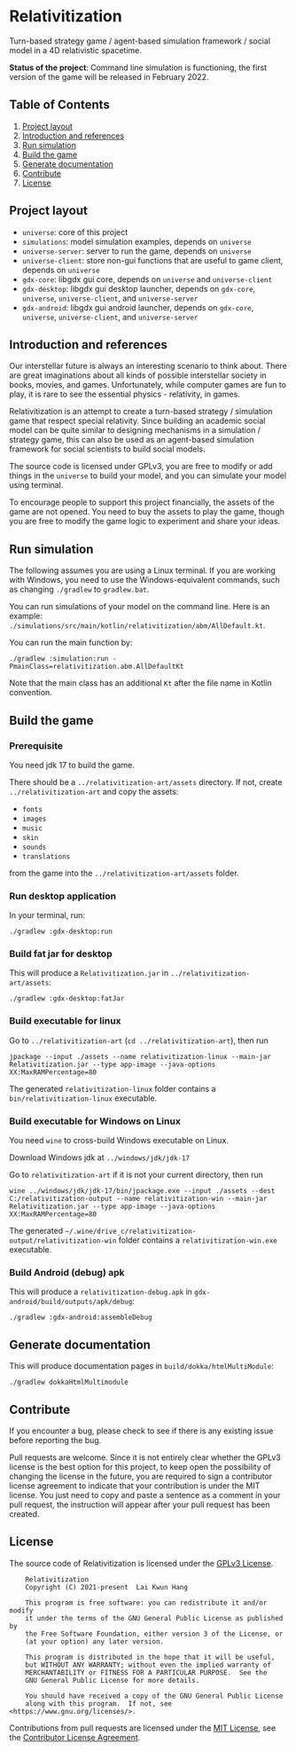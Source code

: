 # Relativitization
Turn-based strategy game / agent-based simulation framework / social model in a 4D relativistic spacetime.

**Status of the project**: Command line simulation is functioning, the first version of the game
will be released in February 2022.

## Table of Contents
1. [Project layout](#project-layout)
2. [Introduction and references](#introduction-and-references)
3. [Run simulation](#run-simulation)
4. [Build the game](#build-the-game)
5. [Generate documentation](#generate-documentation)
6. [Contribute](#contribute)
7. [License](#license)

## Project layout
* `universe`: core of this project
* `simulations`: model simulation examples, depends on `universe`
* `universe-server`: server to run the game, depends on `universe`
* `universe-client`: store non-gui functions that are useful to game client, depends on `universe`
* `gdx-core`: libgdx gui core, depends on `universe` and  `universe-client`
* `gdx-desktop`: libgdx gui desktop launcher, depends on `gdx-core`, `universe`,  `universe-client`, and `universe-server`
* `gdx-android`: libgdx gui android launcher, depends on `gdx-core`, `universe`,  `universe-client`, and `universe-server`

## Introduction and references
Our interstellar future is always an interesting scenario to think about. 
There are great imaginations about all kinds of possible interstellar society in books, movies, and games.
Unfortunately, while computer games are fun to play, it is rare to see the essential physics - relativity, in games.

Relativitization is an attempt to create a turn-based strategy / simulation game that respect special relativity.
Since building an academic social model can be quite similar to designing mechanisms in a simulation / strategy game,
this can also be used as an agent-based simulation framework for 
social scientists to build social models.

The source code is licensed under GPLv3, you are free to modify or add things in the `universe` to
build your model, and you can simulate your model using terminal.

To encourage people to support this project financially, the assets of the game are not opened.
You need to buy the assets to play the game, though you are free to modify the game logic to experiment and share
your ideas.

## Run simulation
The following assumes you are using a Linux terminal.
If you are working with Windows, you need to use the Windows-equivalent commands, 
such as changing `./gradlew` to `gradlew.bat`.

You can run simulations of your model on the command line. Here is an example: 
`./simulations/src/main/kotlin/relativitization/abm/AllDefault.kt`.

You can run the main function by:
```
./gradlew :simulation:run -PmainClass=relativitization.abm.AllDefaultKt
```

Note that the main class has an additional `Kt` after the file name in Kotlin convention.

## Build the game

### Prerequisite
You need jdk 17 to build the game.

There should be a `../relativitization-art/assets` directory. If not, create `../relativitization-art`
and copy the assets:

* `fonts`
* `images`
* `music`
* `skin`
* `sounds`
* `translations`

from the game into the `../relativitization-art/assets` folder.

### Run desktop application
In your terminal, run:
```
./gradlew :gdx-desktop:run
```

### Build fat jar for desktop
This will produce a `Relativitization.jar` in `../relativitization-art/assets`:
```
./gradlew :gdx-desktop:fatJar
```

### Build executable for linux
Go to `../relativitization-art` (`cd ../relativitization-art`), then run
```
jpackage --input ./assets --name relativitization-linux --main-jar Relativitization.jar --type app-image --java-options XX:MaxRAMPercentage=80
```

The generated `relativitization-linux` folder contains a `bin/relativitization-linux` executable.

### Build executable for Windows on Linux
You need `wine` to cross-build Windows executable on Linux.

Download Windows jdk at `../windows/jdk/jdk-17`

Go to `relativitization-art` if it is not your current directory, then run
```
wine ../windows/jdk/jdk-17/bin/jpackage.exe --input ./assets --dest C:/relativitization-output --name relativitization-win --main-jar Relativitization.jar --type app-image --java-options XX:MaxRAMPercentage=80
```

The generated `~/.wine/drive_c/relativitization-output/relativitization-win` folder contains a `relativitization-win.exe` executable.


### Build Android (debug) apk
This will produce a `relativitization-debug.apk` in `gdx-android/build/outputs/apk/debug`: 
```
./gradlew :gdx-android:assembleDebug
```

## Generate documentation
This will produce documentation pages in `build/dokka/htmlMultiModule`:
```
./gradlew dokkaHtmlMultimodule
```

## Contribute
If you encounter a bug, please check to see if there is any existing issue before reporting the bug.

Pull requests are welcome. Since it is not entirely clear whether the GPLv3 license is the best option for
this project, to keep open the possibility of changing the license in the future,
you are required to sign a contributor license agreement to indicate that your contribution is under the MIT license.
You just need to copy and paste a sentence as a comment in your pull request, 
the instruction will appear after your pull request has been created.

## License
The source code of Relativitization is licensed under the [GPLv3 License](./LICENSE.md).

        Relativitization
        Copyright (C) 2021-present  Lai Kwun Hang

        This program is free software: you can redistribute it and/or modify
        it under the terms of the GNU General Public License as published by
        the Free Software Foundation, either version 3 of the License, or
        (at your option) any later version.

        This program is distributed in the hope that it will be useful,
        but WITHOUT ANY WARRANTY; without even the implied warranty of
        MERCHANTABILITY or FITNESS FOR A PARTICULAR PURPOSE.  See the
        GNU General Public License for more details.

        You should have received a copy of the GNU General Public License
        along with this program.  If not, see <https://www.gnu.org/licenses/>.

Contributions from pull requests are licensed under the [MIT License](./CLALICENSE.md),
see the [Contributor License Agreement](./CLA.md).
